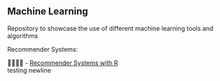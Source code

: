 ## Machine Learning

Repository to showcase the use of different machine learning tools and algorithms


Recommender Systems:

:family_man_woman_boy_boy: - [Recommender Systems with R](https://github.com/joshuargst/Machine-Learning-with-R-and-Python/blob/main/Recommender%20Systems/R/RecommenderSystems.md)
<br>testing newline
